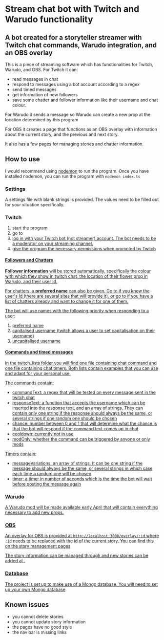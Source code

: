 #  Stream chat bot with Twitch and Warudo functionality

## A bot created for a storyteller streamer with Twitch chat commands, Warudo integration, and an OBS overlay

This is a piece of streaming software which has functionalities for Twitch, Warudo, and OBS.
For Twitch it can:
* read messages in chat
* respond to messages using a bot account according to a regex
* send timed messages
* get information of new followers
* save some chatter and follower information like their username and chat colour.

For Warudo it sends a message so Warudo can create a new prop at the location determined by this program

For OBS it creates a page that functions as an OBS overlay with information about the current story, and the previous and next story.

It also has a few pages for managing stories and chatter information.

## How to use
I would recommend using [nodemon](https://www.npmjs.com/package/nodemon) to run the program. Once you have installed nodemon, you can run the program with `nodemon index.ts`

### Settings
A settings file with blank strings is provided. The values need to be filled out for your situation specifically.

### Twitch
1. start the program
2. go to <a href="http://localhost:3000/twitch" target="_blank">
3. log in with your Twitch bot (not streamer) account. The bot needs  to be a moderator on your streaming channel.
4. give the program the necessary permissions when prompted by Twitch

#### Followers and Chatters
<b>Follower information</b> will be stored automatically, specifically the colour with which they show in twitch chat, the location of their flower prop in Warudo, and their user Id. 

For chatters, a <b>preferred name</b> can also be given.
Go to <a href="http://localhost:3000/add-preferred-name" target="_blank"> if you know the user's Id (there are several sites that will provide it),
or go to <a href="http://localhost:3000/manage-chatters" target="_blank"> if you have a list of chatters already and want to change it for one of them. 

The bot will use names with the following priority when responding to a user:
1. preferred name
2. capitalised username (twitch allows a user to set capitalisation on their username)
3. uncapitalised username

#### Commands and timed messages
In the twitch_lists folder you will find one file containing chat command and one file containing chat timers. Both lists contain examples that you can use and adapt for your personal use. 

The commands contain:
- commandText: a regex that will be tested on every message sent in the twitch chat
- responseText: a function that accepts the username which can be inserted into the response text, and an array of strings. They can contain only one string if the response should always be the same, or several strings if one random one should be chosen
- chance: number between 0 and 1 that will determine what the chance is that the bot will respond if the command text comes up in chat
- cooldown: currently not in use
- modOnly: whether the command can be triggered by anyone or only mods

Timers contain:
- messageVariations: an array of strings. It can be one string if the message should always be the same, or several strings in which case each time a random one will be chosen
- timer: a timer in number of seconds which is the time the bot will wait before posting the message again

### Warudo
A Warudo mod will be made available early April that will contain everything necessary to add new props.

### OBS
An overlay for OBS is provided at `http://localhost:3000/overlay/:id` where `:id` needs to be replaced with the id of the current story. You can find this on the story management pages

The story information can be managed through <a href="http://localhost:3000/manage-stories" target="_blank"> and new stories can be added at <a href="http://localhost:3000/manage-stories" target="_blank">.   

### Database
The project is set up to make use of a Mongo database. You will need to set up your own [Mongo database](https://www.mongodb.com/).

## Known issues
- you cannot delete stories
- you cannot update story information
- the pages have no good style
- the nav bar is missing links
